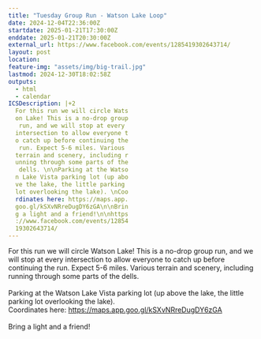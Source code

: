 ```yaml
---
title: "Tuesday Group Run - Watson Lake Loop"
date: 2024-12-04T22:36:00Z
startdate: 2025-01-21T17:30:00Z
enddate: 2025-01-21T20:30:00Z
external_url: https://www.facebook.com/events/1285419302643714/
layout: post
location: 
feature-img: "assets/img/big-trail.jpg"
lastmod: 2024-12-30T18:02:58Z
outputs:
  - html
  - calendar
ICSDescription: |+2
  For this run we will circle Wats  on Lake! This is a no-drop group   run, and we will stop at every   intersection to allow everyone t  o catch up before continuing the   run. Expect 5-6 miles. Various   terrain and scenery, including r  unning through some parts of the   dells. \n\nParking at the Watso  n Lake Vista parking lot (up abo  ve the lake, the little parking   lot overlooking the lake). \nCoo  rdinates here: https://maps.app.  goo.gl/kSXvNRreDugDY6zGA\n\nBrin  g a light and a friend!\n\nhttps  ://www.facebook.com/events/12854  19302643714/
---
```


For this run we will circle Watson Lake! This is a no-drop group run, and we will stop at every intersection to allow everyone to catch up before continuing the run. Expect 5-6 miles. Various terrain and scenery, including running through some parts of the dells. <br>
  <br>
  Parking at the Watson Lake Vista parking lot (up above the lake, the little parking lot overlooking the lake). <br>
  Coordinates here&#58; [https://maps.app.goo.gl/kSXvNRreDugDY6zGA<br>
](https://maps.app.goo.gl/kSXvNRreDugDY6zGA<br>
)  <br>
  Bring a light and a friend!<br>
  <br>
  

